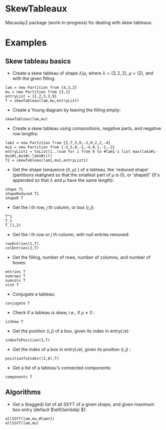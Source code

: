 # SkewTableaux
Macaulay2 package (work-in-progress) for dealing with skew tableaux.

# Examples

## Skew tableau basics

- Create a skew tableau of shape $\lambda/\mu$, where $\lambda=(3,2,2)$, $\mu=(2)$, and with the given filling:
```
lam = new Partition from {4,3,2}
mu = new Partition from {3,1}
entryList = {1,2,3,3,9}
T = skewTableau(lam,mu,entryList)
```
- Create a Young diagram by leaving the filling empty:
```
skewTableau(lam,mu)
```

- Create a skew tableau using compositions, negative parts, and negative row lengths:
```
lam1 = new Partition from {2,7,3,0,-1,0,2,2,-4}
mu1 = new Partition from {-3,5,0,-1,-4,0,1,-1,-2}
entryList1 = toList(1..(sum for i from 0 to #lam1-1 list max(lam1#i-mu1#i,mu1#i-lam1#i)))
T1 = skewTableau(lam1,mu1,entryList1)
```

- Get the shape (sequence $(\lambda,\mu)$ ) of a tableau, the 'reduced shape' (partitions realigned so that the smallest part of $\mu$ is $0$), or 'shape0' ($0$'s appended so that $\lambda$ and $\mu$ have the same length):
```
shape T1
shapeReduced T1
shape0 T
```

- Get the $i$ th row, $j$ th column, or box $(i,j)$:
```
T^1
T_2
T_(1,2)
```

- Get the $i$ th row or $j$ th column, with null entries removed:
```
rowEntries(1,T)
colEntries(2,T)
```

- Get the filling, number of rows, number of columns, and number of boxes:
```
entries T
numrows T
numcols T
size T
```

- Conjugate a tableau:
```
conjugate T
```

- Check if a tableau is skew, i.e., if $\mu\neq 0$ :
```
isSkew T
```

- Get the position $(i,j)$ of a box, given its index in entryList:
```
indexToPosition(3,T)
```

- Get the index of a box in entryList, given its position $(i,j)$ :
```
positionToIndex((2,0),T)
```

- Get a list of a tableau's connected components:
```
components T
```

## Algorithms

- Get a (bagged) list of all SSYT of a given shape, and given maximum box entry (default $\ell(\lambda) $):
```
allSSYT(lam,mu,#lam+1)
allSSYT(lam,mu)
```
